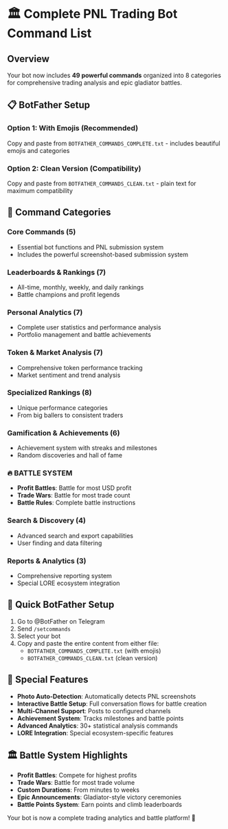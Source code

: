 # 🏛️ Complete PNL Trading Bot Command List

## Overview
Your bot now includes **49 powerful commands** organized into 8 categories for comprehensive trading analysis and epic gladiator battles.

## 📋 BotFather Setup

### Option 1: With Emojis (Recommended)
Copy and paste from `BOTFATHER_COMMANDS_COMPLETE.txt` - includes beautiful emojis and categories

### Option 2: Clean Version (Compatibility)
Copy and paste from `BOTFATHER_COMMANDS_CLEAN.txt` - plain text for maximum compatibility

## 🎯 Command Categories

### Core Commands (5)
- Essential bot functions and PNL submission system
- Includes the powerful screenshot-based submission system

### Leaderboards & Rankings (7)
- All-time, monthly, weekly, and daily rankings
- Battle champions and profit legends

### Personal Analytics (7)
- Complete user statistics and performance analysis
- Portfolio management and battle achievements

### Token & Market Analysis (7)
- Comprehensive token performance tracking
- Market sentiment and trend analysis

### Specialized Rankings (8)
- Unique performance categories
- From big ballers to consistent traders

### Gamification & Achievements (6)
- Achievement system with streaks and milestones
- Random discoveries and hall of fame

### 🔥 **BATTLE SYSTEM**
- **Profit Battles**: Battle for most USD profit
- **Trade Wars**: Battle for most trade count
- **Battle Rules**: Complete battle instructions

### Search & Discovery (4)
- Advanced search and export capabilities
- User finding and data filtering

### Reports & Analytics (3)
- Comprehensive reporting system
- Special LORE ecosystem integration

## 🚀 Quick BotFather Setup

1. Go to @BotFather on Telegram
2. Send `/setcommands`
3. Select your bot
4. Copy and paste the entire content from either file:
   - `BOTFATHER_COMMANDS_COMPLETE.txt` (with emojis)
   - `BOTFATHER_COMMANDS_CLEAN.txt` (clean version)

## 💎 Special Features

- **Photo Auto-Detection**: Automatically detects PNL screenshots
- **Interactive Battle Setup**: Full conversation flows for battle creation
- **Multi-Channel Support**: Posts to configured channels
- **Achievement System**: Tracks milestones and battle points
- **Advanced Analytics**: 30+ statistical analysis commands
- **LORE Integration**: Special ecosystem-specific features

## 🏛️ Battle System Highlights

- **Profit Battles**: Compete for highest profits
- **Trade Wars**: Battle for most trade volume
- **Custom Durations**: From minutes to weeks
- **Epic Announcements**: Gladiator-style victory ceremonies
- **Battle Points System**: Earn points and climb leaderboards

Your bot is now a complete trading analytics and battle platform! 🎉 